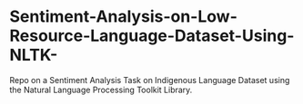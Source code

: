 # Sentiment-Analysis-on-Low-Resource-Language-Dataset-Using-NLTK-
Repo on a Sentiment Analysis Task on Indigenous Language Dataset using the Natural Language Processing Toolkit Library.

